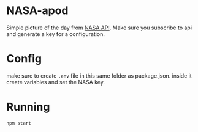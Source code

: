 # NASA-apod

Simple picture of the day from [NASA API](https://api.nasa.gov/). Make sure you subscribe to api and generate a key for a configuration.
# Config
make sure to create `.env` file in this same folder as package.json. inside it create variables and set the NASA key.

# Running
`npm start`

